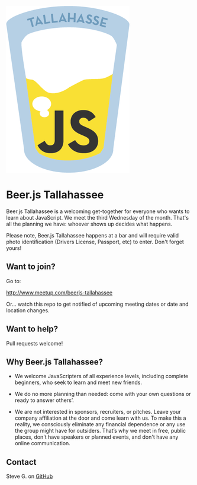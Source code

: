 ![Beer.js Tallahassee Logo](https://raw.githubusercontent.com/beerjs/tallahassee/master/img/beerjs-tallahassee.png)

Beer.js Tallahassee
===================

Beer.js Tallahassee is a welcoming get-together for everyone who wants to learn about JavaScript. 
We meet the third Wednesday of the month. 
That's all the planning we have: whoever shows up decides what happens.

Please note, Beer.js Tallahassee happens at a bar and will require valid photo identification (Drivers License, Passport, etc) to enter.  Don't forget yours!

Want to join?
-------------

Go to:  

http://www.meetup.com/beerjs-tallahassee  

Or... watch this repo to get notified of upcoming meeting dates or date and location changes.


Want to help?
-------------

Pull requests welcome!

Why Beer.js Tallahassee?
------------------------

- We welcome JavaScripters of all experience levels, including complete beginners, who seek to learn and meet new friends. 

- We do no more planning than needed: come with your own questions or ready to answer others’. 

- We are not interested in sponsors, recruiters, or pitches. Leave your company affiliation at the door and come learn with us. To make this a reality, we consciously eliminate any financial dependence or any use the group might have for outsiders. That’s why we meet in free, public places, don't have speakers or planned events, and don't have any online communication. 

Contact
-------

Steve G. on [GitHub](https://github.com/scarabaeus)